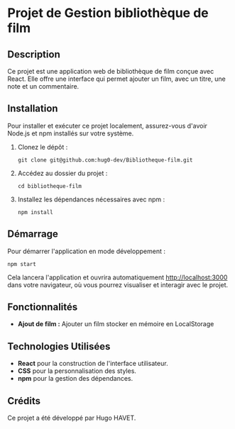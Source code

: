 # Projet de Gestion bibliothèque de film

## Description

Ce projet est une application web de bibliothèque de film conçue avec React. Elle offre une interface qui permet ajouter un film, avec un titre, une note et un commentaire. 

## Installation

Pour installer et exécuter ce projet localement, assurez-vous d'avoir Node.js et npm installés sur votre système.

1. Clonez le dépôt :
   ```
   git clone git@github.com:hug0-dev/Bibliotheque-film.git
   ```
2. Accédez au dossier du projet :
   ```
   cd bibliotheque-film
   ```
3. Installez les dépendances nécessaires avec npm :
   ```
   npm install
   ```

## Démarrage

Pour démarrer l'application en mode développement :

```
npm start
```

Cela lancera l'application et ouvrira automatiquement [http://localhost:3000](http://localhost:3000) dans votre navigateur, où vous pourrez visualiser et interagir avec le projet.

## Fonctionnalités

- **Ajout de film :** Ajouter un film stocker en mémoire en LocalStorage


## Technologies Utilisées

- **React** pour la construction de l'interface utilisateur.
- **CSS** pour la personnalisation des styles.
- **npm** pour la gestion des dépendances.


## Crédits

Ce projet a été développé par Hugo HAVET.
